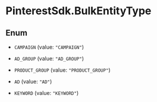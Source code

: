 # PinterestSdk.BulkEntityType

## Enum


* `CAMPAIGN` (value: `"CAMPAIGN"`)

* `AD_GROUP` (value: `"AD_GROUP"`)

* `PRODUCT_GROUP` (value: `"PRODUCT_GROUP"`)

* `AD` (value: `"AD"`)

* `KEYWORD` (value: `"KEYWORD"`)



